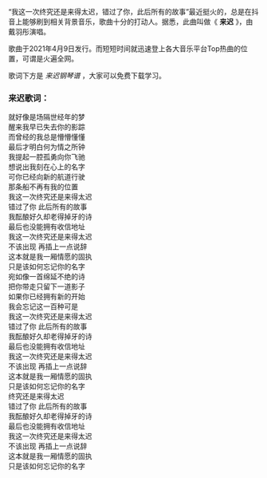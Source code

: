 

“我这一次终究还是来得太迟，错过了你，此后所有的故事”最近挺火的，总是在抖音上能够刷到相关背景音乐，歌曲十分的打动人。据悉，此曲叫做《 **来迟**
》，由戴羽彤演唱。

歌曲于2021年4月9日发行。而短短时间就迅速登上各大音乐平台Top热曲的位置，可谓是火遍全网。

歌词下方是 _来迟钢琴谱_ ，大家可以免费下载学习。

### 来迟歌词：

就好像是场隔世经年的梦  
醒来我早已失去你的影踪  
而曾经的我总是懵懵懂懂  
最后才明白何为情之所钟  
我提起一腔孤勇向你飞驰  
想说出我刻在心上的名字  
可你已经向新的航道行驶  
那条船不再有我的位置  
我这一次终究还是来得太迟  
错过了你 此后所有的故事  
我酝酿好久却老得掉牙的诗  
最后也没能拥有收信地址  
我这一次终究还是来得太迟  
不该出现 再插上一点说辞  
这本就是我一厢情愿的固执  
只是该如何忘记你的名字  
宛如像一首绵延不绝的诗  
把你带走只留下一道影子  
如果你已经拥有新的开始  
我会忘记这一百种可是  
我这一次终究还是来得太迟  
错过了你 此后所有的故事  
我酝酿好久却老得掉牙的诗  
最后也没能拥有收信地址  
我这一次终究还是来得太迟  
不该出现 再插上一点说辞  
这本就是我一厢情愿的固执  
只是该如何忘记你的名字  
终究还是来得太迟  
错过了你 此后所有的故事  
我酝酿好久却老得掉牙的诗  
最后也没能拥有收信地址  
我这一次终究还是来得太迟  
不该出现 再插上一点说辞  
这本就是我一厢情愿的固执  
只是该如何忘记你的名字

